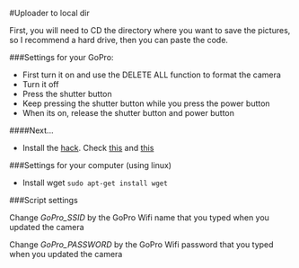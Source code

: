 #Uploader to local dir

First, you will need to CD the directory where you want to save the pictures, so I recommend a hard drive, then you can paste the code.

###Settings for your GoPro:
* First turn it on and use the DELETE ALL function to format the camera
* Turn it off
* Press the shutter button
* Keep pressing the shutter button while you press the power button
* When its on, release the shutter button and power button

####Next...
* Install the [hack](autoexec.ash). Check [this](https://vimeo.com/91791285) and [this](http://git.io/P76lMQ)

###Settings for your computer (using linux)
* Install wget ```sudo apt-get install wget```

###Script settings

Change *GoPro_SSID* by the GoPro Wifi name that you typed when you updated the camera

Change *GoPro_PASSWORD* by the GoPro Wifi password that you typed when you updated the camera
